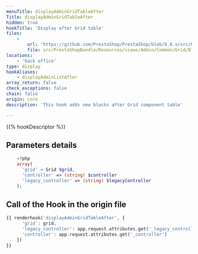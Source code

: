 ```yaml
---
menuTitle: displayAdminGridTableAfter
Title: displayAdminGridTableAfter
hidden: true
hookTitle: 'Display after Grid table'
files:
    -
        url: 'https://github.com/PrestaShop/PrestaShop/blob/8.0.x/src/PrestaShopBundle/Resources/views/Admin/Common/Grid/Blocks/table.html.twig'
        file: src/PrestaShopBundle/Resources/views/Admin/Common/Grid/Blocks/table.html.twig
locations:
    - 'back office'
type: display
hookAliases:
    - displayAdminListAfter
array_return: false
check_exceptions: false
chain: false
origin: core
description: 'This hook adds new blocks after Grid component table'

---
```


{{% hookDescriptor %}}

## Parameters details

```php
    <?php
    array(
      'grid' = Grid $grid,
      'controller' => (string) $controller
      'legacy_controller' => (string) $legacyController
    );
```

## Call of the Hook in the origin file

```php
{{ renderhook('displayAdminGridTableAfter', {
      'grid': grid,
      'legacy_controller': app.request.attributes.get('_legacy_controller'),
      'controller': app.request.attributes.get('_controller')
    })
}}
```

